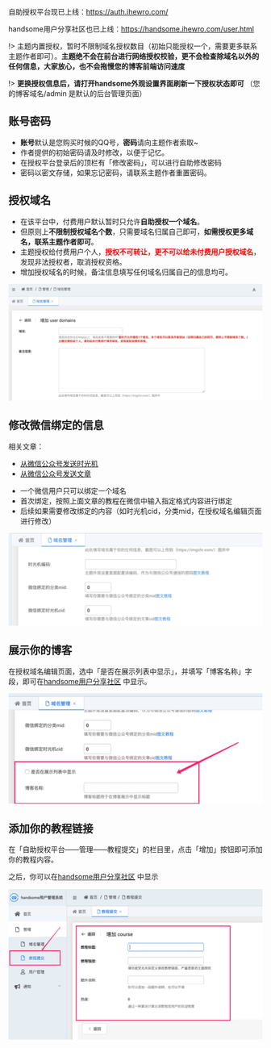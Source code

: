 自助授权平台现已上线：https://auth.ihewro.com/

handsome用户分享社区也已上线：https://handsome.ihewro.com/user.html


!> 主题内置授权，暂时不限制域名授权数目（初始只能授权一个，需要更多联系主题作者即可）。**主题绝不会在前台进行网络授权校验，更不会检查除域名以外的任何信息，大家放心，也不会拖慢您的博客前端访问速度**

!>  **更换授权信息后，请打开handsome外观设置界面刷新一下授权状态即可** （您的博客域名/admin 是默认的后台管理页面）

## 账号密码

* **账号**默认是您购买时候的QQ号，**密码**请向主题作者索取~
* 作者提供的初始密码请及时修改，以便于记忆。
* 在授权平台登录后的顶栏有「修改密码」，可以进行自助修改密码
* 密码以密文存储，如果忘记密码，请联系主题作者重置密码。


## 授权域名

* 在该平台中，付费用户默认暂时只允许**自助授权一个域名**。
* 但原则上**不限制授权域名个数**，只需要域名归属自己即可，**如需授权更多域名，联系主题作者即可**。
* 主题授权给付费用户个人，<b style="color:red">授权不可转让，更不可以给未付费用户授权域名</b>，发现非法授权者，取消授权资格。
* 增加授权域名的时候，备注信息填写任何域名归属自己的信息均可。

![](media/15686856231546.jpg ':size=500')


## 修改微信绑定的信息

相关文章：
  - [从微信公众号发送时光机](/wechat)
  - [从微信公众号发送文章](/wechat_post)

* 一个微信用户只可以绑定一个域名
* 首次绑定，按照上面文章的教程在微信中输入指定格式内容进行绑定
* 后续如果需要修改绑定的内容（如时光机cid，分类mid，在授权域名编辑页面进行修改）

![](media/15686857825704.jpg)


## 展示你的博客

在授权域名编辑页面，选中「是否在展示列表中显示」，并填写「博客名称」字段，即可在[handsome用户分享社区](https://handsome.ihewro.com/user.html) 中显示。

![](media/15686859240751.jpg ':size=500')



## 添加你的教程链接


在「自助授权平台——管理——教程提交」的栏目里，点击「增加」按钮即可添加你的教程内容。

之后，你可以在[handsome用户分享社区](https://handsome.ihewro.com/user.html) 中显示

![](media/15686859940850.jpg)


